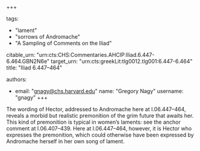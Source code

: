 +++

tags:
- "lament"
- "sorrows of Andromache"
- "A Sampling of Comments on the Iliad"

citable_urn: "urn:cts:CHS:Commentaries.AHCIP:Iliad.6.447-6.464.GBN2N6e"
target_urn: "urn:cts:greekLit:tlg0012.tlg001:6.447-6.464"
title: "Iliad 6.447–464"

authors:
- email: "gnagy@chs.harvard.edu"
  name: "Gregory Nagy"
  username: "gnagy"
+++

<p>The wording of Hector, addressed to Andromache here at I.06.447–464, reveals a morbid but realistic premonition of the grim future that awaits her. This kind of premonition is typical in women’s laments: see the anchor comment at I.06.407–439. Here at I.06.447–464, however, it is Hector who expresses the premonition, which could otherwise have been expressed by Andromache herself in her own song of lament.  </p>